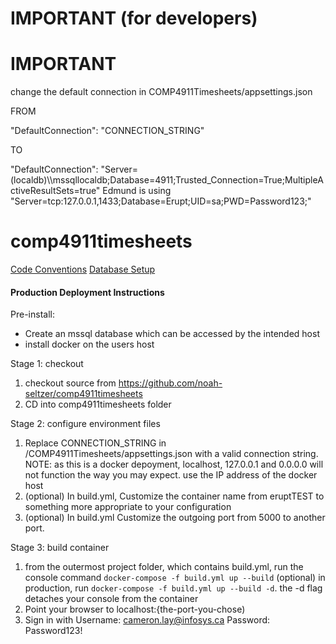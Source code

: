 # IMPORTANT (for developers)

# IMPORTANT 


change the default connection in COMP4911Timesheets/appsettings.json

FROM

"DefaultConnection": "CONNECTION_STRING"

TO


"DefaultConnection": "Server=(localdb)\\\\mssqllocaldb;Database=4911;Trusted_Connection=True;MultipleActiveResultSets=true"
Edmund is using "Server=tcp:127.0.0.1,1433;Database=Erupt;UID=sa;PWD=Password123;"


# comp4911timesheets

[Code Conventions](/docs/conventions.md)
[Database Setup](/docs/dbsetup.md)


#### Production Deployment Instructions

Pre-install: 
- Create an mssql database which can be accessed by the intended host
- install docker on the users host

Stage 1: checkout

1. checkout source from https://github.com/noah-seltzer/comp4911timesheets
2. CD into comp4911timesheets folder

Stage 2: configure environment files

1. Replace CONNECTION_STRING in /COMP4911Timesheets/appsettings.json with a valid connection string. 
NOTE: as this is a docker depoyment, localhost, 127.0.0.1 and 0.0.0.0 will not function the way you may expect. use the IP address of the docker host
2. (optional) In build.yml, Customize the container name from eruptTEST to something more appropriate to your configuration
3. (optional) In build.yml Customize the outgoing port from 5000 to another port.

Stage 3: build container

1. from the outermost project folder, which contains build.yml, run the console command 
`docker-compose -f build.yml up --build`
(optional) in production, run `docker-compose -f build.yml up --build -d`. the -d flag detaches your console from the container
2. Point your browser to localhost:{the-port-you-chose)
3. Sign in with 
Username: cameron.lay@infosys.ca
Password: Password123!
